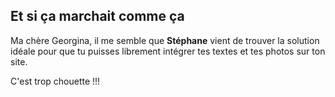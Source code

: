 ## Et si ça marchait comme ça

Ma chère Georgina, 
il me semble que **Stéphane** vient de trouver la solution idéale pour que tu puisses librement intégrer tes textes et tes photos sur ton site.

C'est trop chouette !!!

